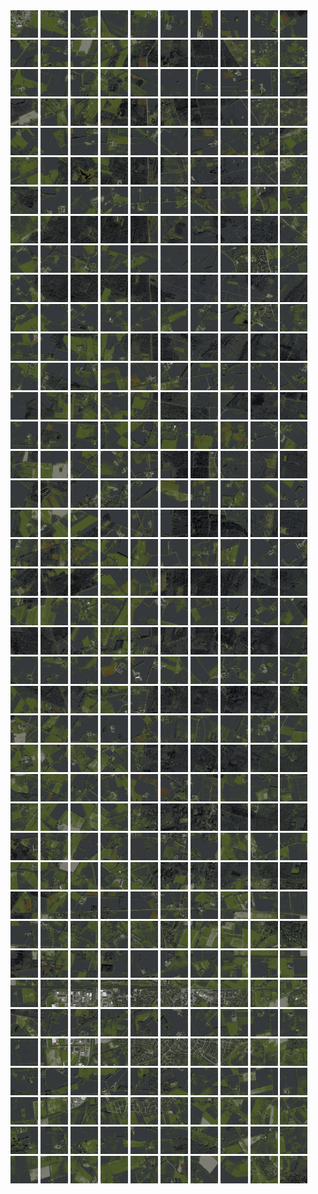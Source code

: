 <html>
<div>
<img src="https://github.com/HakkaTjakka/NL_TILE_MAP/blob/main/18/638/-1046/r.6380.-10460.png" height="44" width="44">
<img src="https://github.com/HakkaTjakka/NL_TILE_MAP/blob/main/18/638/-1046/r.6381.-10460.png" height="44" width="44">
<img src="https://github.com/HakkaTjakka/NL_TILE_MAP/blob/main/18/638/-1046/r.6382.-10460.png" height="44" width="44">
<img src="https://github.com/HakkaTjakka/NL_TILE_MAP/blob/main/18/638/-1046/r.6383.-10460.png" height="44" width="44">
<img src="https://github.com/HakkaTjakka/NL_TILE_MAP/blob/main/18/638/-1046/r.6384.-10460.png" height="44" width="44">
<img src="https://github.com/HakkaTjakka/NL_TILE_MAP/blob/main/18/638/-1046/r.6385.-10460.png" height="44" width="44">
<img src="https://github.com/HakkaTjakka/NL_TILE_MAP/blob/main/18/638/-1046/r.6386.-10460.png" height="44" width="44">
<img src="https://github.com/HakkaTjakka/NL_TILE_MAP/blob/main/18/638/-1046/r.6387.-10460.png" height="44" width="44">
<img src="https://github.com/HakkaTjakka/NL_TILE_MAP/blob/main/18/638/-1046/r.6388.-10460.png" height="44" width="44">
<img src="https://github.com/HakkaTjakka/NL_TILE_MAP/blob/main/18/638/-1046/r.6389.-10460.png" height="44" width="44">
<img src="https://github.com/HakkaTjakka/NL_TILE_MAP/blob/main/18/639/-1046/r.6390.-10460.png" height="44" width="44">
<img src="https://github.com/HakkaTjakka/NL_TILE_MAP/blob/main/18/639/-1046/r.6391.-10460.png" height="44" width="44">
<img src="https://github.com/HakkaTjakka/NL_TILE_MAP/blob/main/18/639/-1046/r.6392.-10460.png" height="44" width="44">
<img src="https://github.com/HakkaTjakka/NL_TILE_MAP/blob/main/18/639/-1046/r.6393.-10460.png" height="44" width="44">
<img src="https://github.com/HakkaTjakka/NL_TILE_MAP/blob/main/18/639/-1046/r.6394.-10460.png" height="44" width="44">
<img src="https://github.com/HakkaTjakka/NL_TILE_MAP/blob/main/18/639/-1046/r.6395.-10460.png" height="44" width="44">
<img src="https://github.com/HakkaTjakka/NL_TILE_MAP/blob/main/18/639/-1046/r.6396.-10460.png" height="44" width="44">
<img src="https://github.com/HakkaTjakka/NL_TILE_MAP/blob/main/18/639/-1046/r.6397.-10460.png" height="44" width="44">
<img src="https://github.com/HakkaTjakka/NL_TILE_MAP/blob/main/18/639/-1046/r.6398.-10460.png" height="44" width="44">
<img src="https://github.com/HakkaTjakka/NL_TILE_MAP/blob/main/18/639/-1046/r.6399.-10460.png" height="44" width="44">
<br>
<img src="https://github.com/HakkaTjakka/NL_TILE_MAP/blob/main/18/638/-1046/r.6380.-10459.png" height="44" width="44">
<img src="https://github.com/HakkaTjakka/NL_TILE_MAP/blob/main/18/638/-1046/r.6381.-10459.png" height="44" width="44">
<img src="https://github.com/HakkaTjakka/NL_TILE_MAP/blob/main/18/638/-1046/r.6382.-10459.png" height="44" width="44">
<img src="https://github.com/HakkaTjakka/NL_TILE_MAP/blob/main/18/638/-1046/r.6383.-10459.png" height="44" width="44">
<img src="https://github.com/HakkaTjakka/NL_TILE_MAP/blob/main/18/638/-1046/r.6384.-10459.png" height="44" width="44">
<img src="https://github.com/HakkaTjakka/NL_TILE_MAP/blob/main/18/638/-1046/r.6385.-10459.png" height="44" width="44">
<img src="https://github.com/HakkaTjakka/NL_TILE_MAP/blob/main/18/638/-1046/r.6386.-10459.png" height="44" width="44">
<img src="https://github.com/HakkaTjakka/NL_TILE_MAP/blob/main/18/638/-1046/r.6387.-10459.png" height="44" width="44">
<img src="https://github.com/HakkaTjakka/NL_TILE_MAP/blob/main/18/638/-1046/r.6388.-10459.png" height="44" width="44">
<img src="https://github.com/HakkaTjakka/NL_TILE_MAP/blob/main/18/638/-1046/r.6389.-10459.png" height="44" width="44">
<img src="https://github.com/HakkaTjakka/NL_TILE_MAP/blob/main/18/639/-1046/r.6390.-10459.png" height="44" width="44">
<img src="https://github.com/HakkaTjakka/NL_TILE_MAP/blob/main/18/639/-1046/r.6391.-10459.png" height="44" width="44">
<img src="https://github.com/HakkaTjakka/NL_TILE_MAP/blob/main/18/639/-1046/r.6392.-10459.png" height="44" width="44">
<img src="https://github.com/HakkaTjakka/NL_TILE_MAP/blob/main/18/639/-1046/r.6393.-10459.png" height="44" width="44">
<img src="https://github.com/HakkaTjakka/NL_TILE_MAP/blob/main/18/639/-1046/r.6394.-10459.png" height="44" width="44">
<img src="https://github.com/HakkaTjakka/NL_TILE_MAP/blob/main/18/639/-1046/r.6395.-10459.png" height="44" width="44">
<img src="https://github.com/HakkaTjakka/NL_TILE_MAP/blob/main/18/639/-1046/r.6396.-10459.png" height="44" width="44">
<img src="https://github.com/HakkaTjakka/NL_TILE_MAP/blob/main/18/639/-1046/r.6397.-10459.png" height="44" width="44">
<img src="https://github.com/HakkaTjakka/NL_TILE_MAP/blob/main/18/639/-1046/r.6398.-10459.png" height="44" width="44">
<img src="https://github.com/HakkaTjakka/NL_TILE_MAP/blob/main/18/639/-1046/r.6399.-10459.png" height="44" width="44">
<br>
<img src="https://github.com/HakkaTjakka/NL_TILE_MAP/blob/main/18/638/-1046/r.6380.-10458.png" height="44" width="44">
<img src="https://github.com/HakkaTjakka/NL_TILE_MAP/blob/main/18/638/-1046/r.6381.-10458.png" height="44" width="44">
<img src="https://github.com/HakkaTjakka/NL_TILE_MAP/blob/main/18/638/-1046/r.6382.-10458.png" height="44" width="44">
<img src="https://github.com/HakkaTjakka/NL_TILE_MAP/blob/main/18/638/-1046/r.6383.-10458.png" height="44" width="44">
<img src="https://github.com/HakkaTjakka/NL_TILE_MAP/blob/main/18/638/-1046/r.6384.-10458.png" height="44" width="44">
<img src="https://github.com/HakkaTjakka/NL_TILE_MAP/blob/main/18/638/-1046/r.6385.-10458.png" height="44" width="44">
<img src="https://github.com/HakkaTjakka/NL_TILE_MAP/blob/main/18/638/-1046/r.6386.-10458.png" height="44" width="44">
<img src="https://github.com/HakkaTjakka/NL_TILE_MAP/blob/main/18/638/-1046/r.6387.-10458.png" height="44" width="44">
<img src="https://github.com/HakkaTjakka/NL_TILE_MAP/blob/main/18/638/-1046/r.6388.-10458.png" height="44" width="44">
<img src="https://github.com/HakkaTjakka/NL_TILE_MAP/blob/main/18/638/-1046/r.6389.-10458.png" height="44" width="44">
<img src="https://github.com/HakkaTjakka/NL_TILE_MAP/blob/main/18/639/-1046/r.6390.-10458.png" height="44" width="44">
<img src="https://github.com/HakkaTjakka/NL_TILE_MAP/blob/main/18/639/-1046/r.6391.-10458.png" height="44" width="44">
<img src="https://github.com/HakkaTjakka/NL_TILE_MAP/blob/main/18/639/-1046/r.6392.-10458.png" height="44" width="44">
<img src="https://github.com/HakkaTjakka/NL_TILE_MAP/blob/main/18/639/-1046/r.6393.-10458.png" height="44" width="44">
<img src="https://github.com/HakkaTjakka/NL_TILE_MAP/blob/main/18/639/-1046/r.6394.-10458.png" height="44" width="44">
<img src="https://github.com/HakkaTjakka/NL_TILE_MAP/blob/main/18/639/-1046/r.6395.-10458.png" height="44" width="44">
<img src="https://github.com/HakkaTjakka/NL_TILE_MAP/blob/main/18/639/-1046/r.6396.-10458.png" height="44" width="44">
<img src="https://github.com/HakkaTjakka/NL_TILE_MAP/blob/main/18/639/-1046/r.6397.-10458.png" height="44" width="44">
<img src="https://github.com/HakkaTjakka/NL_TILE_MAP/blob/main/18/639/-1046/r.6398.-10458.png" height="44" width="44">
<img src="https://github.com/HakkaTjakka/NL_TILE_MAP/blob/main/18/639/-1046/r.6399.-10458.png" height="44" width="44">
<br>
<img src="https://github.com/HakkaTjakka/NL_TILE_MAP/blob/main/18/638/-1046/r.6380.-10457.png" height="44" width="44">
<img src="https://github.com/HakkaTjakka/NL_TILE_MAP/blob/main/18/638/-1046/r.6381.-10457.png" height="44" width="44">
<img src="https://github.com/HakkaTjakka/NL_TILE_MAP/blob/main/18/638/-1046/r.6382.-10457.png" height="44" width="44">
<img src="https://github.com/HakkaTjakka/NL_TILE_MAP/blob/main/18/638/-1046/r.6383.-10457.png" height="44" width="44">
<img src="https://github.com/HakkaTjakka/NL_TILE_MAP/blob/main/18/638/-1046/r.6384.-10457.png" height="44" width="44">
<img src="https://github.com/HakkaTjakka/NL_TILE_MAP/blob/main/18/638/-1046/r.6385.-10457.png" height="44" width="44">
<img src="https://github.com/HakkaTjakka/NL_TILE_MAP/blob/main/18/638/-1046/r.6386.-10457.png" height="44" width="44">
<img src="https://github.com/HakkaTjakka/NL_TILE_MAP/blob/main/18/638/-1046/r.6387.-10457.png" height="44" width="44">
<img src="https://github.com/HakkaTjakka/NL_TILE_MAP/blob/main/18/638/-1046/r.6388.-10457.png" height="44" width="44">
<img src="https://github.com/HakkaTjakka/NL_TILE_MAP/blob/main/18/638/-1046/r.6389.-10457.png" height="44" width="44">
<img src="https://github.com/HakkaTjakka/NL_TILE_MAP/blob/main/18/639/-1046/r.6390.-10457.png" height="44" width="44">
<img src="https://github.com/HakkaTjakka/NL_TILE_MAP/blob/main/18/639/-1046/r.6391.-10457.png" height="44" width="44">
<img src="https://github.com/HakkaTjakka/NL_TILE_MAP/blob/main/18/639/-1046/r.6392.-10457.png" height="44" width="44">
<img src="https://github.com/HakkaTjakka/NL_TILE_MAP/blob/main/18/639/-1046/r.6393.-10457.png" height="44" width="44">
<img src="https://github.com/HakkaTjakka/NL_TILE_MAP/blob/main/18/639/-1046/r.6394.-10457.png" height="44" width="44">
<img src="https://github.com/HakkaTjakka/NL_TILE_MAP/blob/main/18/639/-1046/r.6395.-10457.png" height="44" width="44">
<img src="https://github.com/HakkaTjakka/NL_TILE_MAP/blob/main/18/639/-1046/r.6396.-10457.png" height="44" width="44">
<img src="https://github.com/HakkaTjakka/NL_TILE_MAP/blob/main/18/639/-1046/r.6397.-10457.png" height="44" width="44">
<img src="https://github.com/HakkaTjakka/NL_TILE_MAP/blob/main/18/639/-1046/r.6398.-10457.png" height="44" width="44">
<img src="https://github.com/HakkaTjakka/NL_TILE_MAP/blob/main/18/639/-1046/r.6399.-10457.png" height="44" width="44">
<br>
<img src="https://github.com/HakkaTjakka/NL_TILE_MAP/blob/main/18/638/-1046/r.6380.-10456.png" height="44" width="44">
<img src="https://github.com/HakkaTjakka/NL_TILE_MAP/blob/main/18/638/-1046/r.6381.-10456.png" height="44" width="44">
<img src="https://github.com/HakkaTjakka/NL_TILE_MAP/blob/main/18/638/-1046/r.6382.-10456.png" height="44" width="44">
<img src="https://github.com/HakkaTjakka/NL_TILE_MAP/blob/main/18/638/-1046/r.6383.-10456.png" height="44" width="44">
<img src="https://github.com/HakkaTjakka/NL_TILE_MAP/blob/main/18/638/-1046/r.6384.-10456.png" height="44" width="44">
<img src="https://github.com/HakkaTjakka/NL_TILE_MAP/blob/main/18/638/-1046/r.6385.-10456.png" height="44" width="44">
<img src="https://github.com/HakkaTjakka/NL_TILE_MAP/blob/main/18/638/-1046/r.6386.-10456.png" height="44" width="44">
<img src="https://github.com/HakkaTjakka/NL_TILE_MAP/blob/main/18/638/-1046/r.6387.-10456.png" height="44" width="44">
<img src="https://github.com/HakkaTjakka/NL_TILE_MAP/blob/main/18/638/-1046/r.6388.-10456.png" height="44" width="44">
<img src="https://github.com/HakkaTjakka/NL_TILE_MAP/blob/main/18/638/-1046/r.6389.-10456.png" height="44" width="44">
<img src="https://github.com/HakkaTjakka/NL_TILE_MAP/blob/main/18/639/-1046/r.6390.-10456.png" height="44" width="44">
<img src="https://github.com/HakkaTjakka/NL_TILE_MAP/blob/main/18/639/-1046/r.6391.-10456.png" height="44" width="44">
<img src="https://github.com/HakkaTjakka/NL_TILE_MAP/blob/main/18/639/-1046/r.6392.-10456.png" height="44" width="44">
<img src="https://github.com/HakkaTjakka/NL_TILE_MAP/blob/main/18/639/-1046/r.6393.-10456.png" height="44" width="44">
<img src="https://github.com/HakkaTjakka/NL_TILE_MAP/blob/main/18/639/-1046/r.6394.-10456.png" height="44" width="44">
<img src="https://github.com/HakkaTjakka/NL_TILE_MAP/blob/main/18/639/-1046/r.6395.-10456.png" height="44" width="44">
<img src="https://github.com/HakkaTjakka/NL_TILE_MAP/blob/main/18/639/-1046/r.6396.-10456.png" height="44" width="44">
<img src="https://github.com/HakkaTjakka/NL_TILE_MAP/blob/main/18/639/-1046/r.6397.-10456.png" height="44" width="44">
<img src="https://github.com/HakkaTjakka/NL_TILE_MAP/blob/main/18/639/-1046/r.6398.-10456.png" height="44" width="44">
<img src="https://github.com/HakkaTjakka/NL_TILE_MAP/blob/main/18/639/-1046/r.6399.-10456.png" height="44" width="44">
<br>
<img src="https://github.com/HakkaTjakka/NL_TILE_MAP/blob/main/18/638/-1046/r.6380.-10455.png" height="44" width="44">
<img src="https://github.com/HakkaTjakka/NL_TILE_MAP/blob/main/18/638/-1046/r.6381.-10455.png" height="44" width="44">
<img src="https://github.com/HakkaTjakka/NL_TILE_MAP/blob/main/18/638/-1046/r.6382.-10455.png" height="44" width="44">
<img src="https://github.com/HakkaTjakka/NL_TILE_MAP/blob/main/18/638/-1046/r.6383.-10455.png" height="44" width="44">
<img src="https://github.com/HakkaTjakka/NL_TILE_MAP/blob/main/18/638/-1046/r.6384.-10455.png" height="44" width="44">
<img src="https://github.com/HakkaTjakka/NL_TILE_MAP/blob/main/18/638/-1046/r.6385.-10455.png" height="44" width="44">
<img src="https://github.com/HakkaTjakka/NL_TILE_MAP/blob/main/18/638/-1046/r.6386.-10455.png" height="44" width="44">
<img src="https://github.com/HakkaTjakka/NL_TILE_MAP/blob/main/18/638/-1046/r.6387.-10455.png" height="44" width="44">
<img src="https://github.com/HakkaTjakka/NL_TILE_MAP/blob/main/18/638/-1046/r.6388.-10455.png" height="44" width="44">
<img src="https://github.com/HakkaTjakka/NL_TILE_MAP/blob/main/18/638/-1046/r.6389.-10455.png" height="44" width="44">
<img src="https://github.com/HakkaTjakka/NL_TILE_MAP/blob/main/18/639/-1046/r.6390.-10455.png" height="44" width="44">
<img src="https://github.com/HakkaTjakka/NL_TILE_MAP/blob/main/18/639/-1046/r.6391.-10455.png" height="44" width="44">
<img src="https://github.com/HakkaTjakka/NL_TILE_MAP/blob/main/18/639/-1046/r.6392.-10455.png" height="44" width="44">
<img src="https://github.com/HakkaTjakka/NL_TILE_MAP/blob/main/18/639/-1046/r.6393.-10455.png" height="44" width="44">
<img src="https://github.com/HakkaTjakka/NL_TILE_MAP/blob/main/18/639/-1046/r.6394.-10455.png" height="44" width="44">
<img src="https://github.com/HakkaTjakka/NL_TILE_MAP/blob/main/18/639/-1046/r.6395.-10455.png" height="44" width="44">
<img src="https://github.com/HakkaTjakka/NL_TILE_MAP/blob/main/18/639/-1046/r.6396.-10455.png" height="44" width="44">
<img src="https://github.com/HakkaTjakka/NL_TILE_MAP/blob/main/18/639/-1046/r.6397.-10455.png" height="44" width="44">
<img src="https://github.com/HakkaTjakka/NL_TILE_MAP/blob/main/18/639/-1046/r.6398.-10455.png" height="44" width="44">
<img src="https://github.com/HakkaTjakka/NL_TILE_MAP/blob/main/18/639/-1046/r.6399.-10455.png" height="44" width="44">
<br>
<img src="https://github.com/HakkaTjakka/NL_TILE_MAP/blob/main/18/638/-1046/r.6380.-10454.png" height="44" width="44">
<img src="https://github.com/HakkaTjakka/NL_TILE_MAP/blob/main/18/638/-1046/r.6381.-10454.png" height="44" width="44">
<img src="https://github.com/HakkaTjakka/NL_TILE_MAP/blob/main/18/638/-1046/r.6382.-10454.png" height="44" width="44">
<img src="https://github.com/HakkaTjakka/NL_TILE_MAP/blob/main/18/638/-1046/r.6383.-10454.png" height="44" width="44">
<img src="https://github.com/HakkaTjakka/NL_TILE_MAP/blob/main/18/638/-1046/r.6384.-10454.png" height="44" width="44">
<img src="https://github.com/HakkaTjakka/NL_TILE_MAP/blob/main/18/638/-1046/r.6385.-10454.png" height="44" width="44">
<img src="https://github.com/HakkaTjakka/NL_TILE_MAP/blob/main/18/638/-1046/r.6386.-10454.png" height="44" width="44">
<img src="https://github.com/HakkaTjakka/NL_TILE_MAP/blob/main/18/638/-1046/r.6387.-10454.png" height="44" width="44">
<img src="https://github.com/HakkaTjakka/NL_TILE_MAP/blob/main/18/638/-1046/r.6388.-10454.png" height="44" width="44">
<img src="https://github.com/HakkaTjakka/NL_TILE_MAP/blob/main/18/638/-1046/r.6389.-10454.png" height="44" width="44">
<img src="https://github.com/HakkaTjakka/NL_TILE_MAP/blob/main/18/639/-1046/r.6390.-10454.png" height="44" width="44">
<img src="https://github.com/HakkaTjakka/NL_TILE_MAP/blob/main/18/639/-1046/r.6391.-10454.png" height="44" width="44">
<img src="https://github.com/HakkaTjakka/NL_TILE_MAP/blob/main/18/639/-1046/r.6392.-10454.png" height="44" width="44">
<img src="https://github.com/HakkaTjakka/NL_TILE_MAP/blob/main/18/639/-1046/r.6393.-10454.png" height="44" width="44">
<img src="https://github.com/HakkaTjakka/NL_TILE_MAP/blob/main/18/639/-1046/r.6394.-10454.png" height="44" width="44">
<img src="https://github.com/HakkaTjakka/NL_TILE_MAP/blob/main/18/639/-1046/r.6395.-10454.png" height="44" width="44">
<img src="https://github.com/HakkaTjakka/NL_TILE_MAP/blob/main/18/639/-1046/r.6396.-10454.png" height="44" width="44">
<img src="https://github.com/HakkaTjakka/NL_TILE_MAP/blob/main/18/639/-1046/r.6397.-10454.png" height="44" width="44">
<img src="https://github.com/HakkaTjakka/NL_TILE_MAP/blob/main/18/639/-1046/r.6398.-10454.png" height="44" width="44">
<img src="https://github.com/HakkaTjakka/NL_TILE_MAP/blob/main/18/639/-1046/r.6399.-10454.png" height="44" width="44">
<br>
<img src="https://github.com/HakkaTjakka/NL_TILE_MAP/blob/main/18/638/-1046/r.6380.-10453.png" height="44" width="44">
<img src="https://github.com/HakkaTjakka/NL_TILE_MAP/blob/main/18/638/-1046/r.6381.-10453.png" height="44" width="44">
<img src="https://github.com/HakkaTjakka/NL_TILE_MAP/blob/main/18/638/-1046/r.6382.-10453.png" height="44" width="44">
<img src="https://github.com/HakkaTjakka/NL_TILE_MAP/blob/main/18/638/-1046/r.6383.-10453.png" height="44" width="44">
<img src="https://github.com/HakkaTjakka/NL_TILE_MAP/blob/main/18/638/-1046/r.6384.-10453.png" height="44" width="44">
<img src="https://github.com/HakkaTjakka/NL_TILE_MAP/blob/main/18/638/-1046/r.6385.-10453.png" height="44" width="44">
<img src="https://github.com/HakkaTjakka/NL_TILE_MAP/blob/main/18/638/-1046/r.6386.-10453.png" height="44" width="44">
<img src="https://github.com/HakkaTjakka/NL_TILE_MAP/blob/main/18/638/-1046/r.6387.-10453.png" height="44" width="44">
<img src="https://github.com/HakkaTjakka/NL_TILE_MAP/blob/main/18/638/-1046/r.6388.-10453.png" height="44" width="44">
<img src="https://github.com/HakkaTjakka/NL_TILE_MAP/blob/main/18/638/-1046/r.6389.-10453.png" height="44" width="44">
<img src="https://github.com/HakkaTjakka/NL_TILE_MAP/blob/main/18/639/-1046/r.6390.-10453.png" height="44" width="44">
<img src="https://github.com/HakkaTjakka/NL_TILE_MAP/blob/main/18/639/-1046/r.6391.-10453.png" height="44" width="44">
<img src="https://github.com/HakkaTjakka/NL_TILE_MAP/blob/main/18/639/-1046/r.6392.-10453.png" height="44" width="44">
<img src="https://github.com/HakkaTjakka/NL_TILE_MAP/blob/main/18/639/-1046/r.6393.-10453.png" height="44" width="44">
<img src="https://github.com/HakkaTjakka/NL_TILE_MAP/blob/main/18/639/-1046/r.6394.-10453.png" height="44" width="44">
<img src="https://github.com/HakkaTjakka/NL_TILE_MAP/blob/main/18/639/-1046/r.6395.-10453.png" height="44" width="44">
<img src="https://github.com/HakkaTjakka/NL_TILE_MAP/blob/main/18/639/-1046/r.6396.-10453.png" height="44" width="44">
<img src="https://github.com/HakkaTjakka/NL_TILE_MAP/blob/main/18/639/-1046/r.6397.-10453.png" height="44" width="44">
<img src="https://github.com/HakkaTjakka/NL_TILE_MAP/blob/main/18/639/-1046/r.6398.-10453.png" height="44" width="44">
<img src="https://github.com/HakkaTjakka/NL_TILE_MAP/blob/main/18/639/-1046/r.6399.-10453.png" height="44" width="44">
<br>
<img src="https://github.com/HakkaTjakka/NL_TILE_MAP/blob/main/18/638/-1046/r.6380.-10452.png" height="44" width="44">
<img src="https://github.com/HakkaTjakka/NL_TILE_MAP/blob/main/18/638/-1046/r.6381.-10452.png" height="44" width="44">
<img src="https://github.com/HakkaTjakka/NL_TILE_MAP/blob/main/18/638/-1046/r.6382.-10452.png" height="44" width="44">
<img src="https://github.com/HakkaTjakka/NL_TILE_MAP/blob/main/18/638/-1046/r.6383.-10452.png" height="44" width="44">
<img src="https://github.com/HakkaTjakka/NL_TILE_MAP/blob/main/18/638/-1046/r.6384.-10452.png" height="44" width="44">
<img src="https://github.com/HakkaTjakka/NL_TILE_MAP/blob/main/18/638/-1046/r.6385.-10452.png" height="44" width="44">
<img src="https://github.com/HakkaTjakka/NL_TILE_MAP/blob/main/18/638/-1046/r.6386.-10452.png" height="44" width="44">
<img src="https://github.com/HakkaTjakka/NL_TILE_MAP/blob/main/18/638/-1046/r.6387.-10452.png" height="44" width="44">
<img src="https://github.com/HakkaTjakka/NL_TILE_MAP/blob/main/18/638/-1046/r.6388.-10452.png" height="44" width="44">
<img src="https://github.com/HakkaTjakka/NL_TILE_MAP/blob/main/18/638/-1046/r.6389.-10452.png" height="44" width="44">
<img src="https://github.com/HakkaTjakka/NL_TILE_MAP/blob/main/18/639/-1046/r.6390.-10452.png" height="44" width="44">
<img src="https://github.com/HakkaTjakka/NL_TILE_MAP/blob/main/18/639/-1046/r.6391.-10452.png" height="44" width="44">
<img src="https://github.com/HakkaTjakka/NL_TILE_MAP/blob/main/18/639/-1046/r.6392.-10452.png" height="44" width="44">
<img src="https://github.com/HakkaTjakka/NL_TILE_MAP/blob/main/18/639/-1046/r.6393.-10452.png" height="44" width="44">
<img src="https://github.com/HakkaTjakka/NL_TILE_MAP/blob/main/18/639/-1046/r.6394.-10452.png" height="44" width="44">
<img src="https://github.com/HakkaTjakka/NL_TILE_MAP/blob/main/18/639/-1046/r.6395.-10452.png" height="44" width="44">
<img src="https://github.com/HakkaTjakka/NL_TILE_MAP/blob/main/18/639/-1046/r.6396.-10452.png" height="44" width="44">
<img src="https://github.com/HakkaTjakka/NL_TILE_MAP/blob/main/18/639/-1046/r.6397.-10452.png" height="44" width="44">
<img src="https://github.com/HakkaTjakka/NL_TILE_MAP/blob/main/18/639/-1046/r.6398.-10452.png" height="44" width="44">
<img src="https://github.com/HakkaTjakka/NL_TILE_MAP/blob/main/18/639/-1046/r.6399.-10452.png" height="44" width="44">
<br>
<img src="https://github.com/HakkaTjakka/NL_TILE_MAP/blob/main/18/638/-1046/r.6380.-10451.png" height="44" width="44">
<img src="https://github.com/HakkaTjakka/NL_TILE_MAP/blob/main/18/638/-1046/r.6381.-10451.png" height="44" width="44">
<img src="https://github.com/HakkaTjakka/NL_TILE_MAP/blob/main/18/638/-1046/r.6382.-10451.png" height="44" width="44">
<img src="https://github.com/HakkaTjakka/NL_TILE_MAP/blob/main/18/638/-1046/r.6383.-10451.png" height="44" width="44">
<img src="https://github.com/HakkaTjakka/NL_TILE_MAP/blob/main/18/638/-1046/r.6384.-10451.png" height="44" width="44">
<img src="https://github.com/HakkaTjakka/NL_TILE_MAP/blob/main/18/638/-1046/r.6385.-10451.png" height="44" width="44">
<img src="https://github.com/HakkaTjakka/NL_TILE_MAP/blob/main/18/638/-1046/r.6386.-10451.png" height="44" width="44">
<img src="https://github.com/HakkaTjakka/NL_TILE_MAP/blob/main/18/638/-1046/r.6387.-10451.png" height="44" width="44">
<img src="https://github.com/HakkaTjakka/NL_TILE_MAP/blob/main/18/638/-1046/r.6388.-10451.png" height="44" width="44">
<img src="https://github.com/HakkaTjakka/NL_TILE_MAP/blob/main/18/638/-1046/r.6389.-10451.png" height="44" width="44">
<img src="https://github.com/HakkaTjakka/NL_TILE_MAP/blob/main/18/639/-1046/r.6390.-10451.png" height="44" width="44">
<img src="https://github.com/HakkaTjakka/NL_TILE_MAP/blob/main/18/639/-1046/r.6391.-10451.png" height="44" width="44">
<img src="https://github.com/HakkaTjakka/NL_TILE_MAP/blob/main/18/639/-1046/r.6392.-10451.png" height="44" width="44">
<img src="https://github.com/HakkaTjakka/NL_TILE_MAP/blob/main/18/639/-1046/r.6393.-10451.png" height="44" width="44">
<img src="https://github.com/HakkaTjakka/NL_TILE_MAP/blob/main/18/639/-1046/r.6394.-10451.png" height="44" width="44">
<img src="https://github.com/HakkaTjakka/NL_TILE_MAP/blob/main/18/639/-1046/r.6395.-10451.png" height="44" width="44">
<img src="https://github.com/HakkaTjakka/NL_TILE_MAP/blob/main/18/639/-1046/r.6396.-10451.png" height="44" width="44">
<img src="https://github.com/HakkaTjakka/NL_TILE_MAP/blob/main/18/639/-1046/r.6397.-10451.png" height="44" width="44">
<img src="https://github.com/HakkaTjakka/NL_TILE_MAP/blob/main/18/639/-1046/r.6398.-10451.png" height="44" width="44">
<img src="https://github.com/HakkaTjakka/NL_TILE_MAP/blob/main/18/639/-1046/r.6399.-10451.png" height="44" width="44">
<br>
<img src="https://github.com/HakkaTjakka/NL_TILE_MAP/blob/main/18/638/-1045/r.6380.-10450.png" height="44" width="44">
<img src="https://github.com/HakkaTjakka/NL_TILE_MAP/blob/main/18/638/-1045/r.6381.-10450.png" height="44" width="44">
<img src="https://github.com/HakkaTjakka/NL_TILE_MAP/blob/main/18/638/-1045/r.6382.-10450.png" height="44" width="44">
<img src="https://github.com/HakkaTjakka/NL_TILE_MAP/blob/main/18/638/-1045/r.6383.-10450.png" height="44" width="44">
<img src="https://github.com/HakkaTjakka/NL_TILE_MAP/blob/main/18/638/-1045/r.6384.-10450.png" height="44" width="44">
<img src="https://github.com/HakkaTjakka/NL_TILE_MAP/blob/main/18/638/-1045/r.6385.-10450.png" height="44" width="44">
<img src="https://github.com/HakkaTjakka/NL_TILE_MAP/blob/main/18/638/-1045/r.6386.-10450.png" height="44" width="44">
<img src="https://github.com/HakkaTjakka/NL_TILE_MAP/blob/main/18/638/-1045/r.6387.-10450.png" height="44" width="44">
<img src="https://github.com/HakkaTjakka/NL_TILE_MAP/blob/main/18/638/-1045/r.6388.-10450.png" height="44" width="44">
<img src="https://github.com/HakkaTjakka/NL_TILE_MAP/blob/main/18/638/-1045/r.6389.-10450.png" height="44" width="44">
<img src="https://github.com/HakkaTjakka/NL_TILE_MAP/blob/main/18/639/-1045/r.6390.-10450.png" height="44" width="44">
<img src="https://github.com/HakkaTjakka/NL_TILE_MAP/blob/main/18/639/-1045/r.6391.-10450.png" height="44" width="44">
<img src="https://github.com/HakkaTjakka/NL_TILE_MAP/blob/main/18/639/-1045/r.6392.-10450.png" height="44" width="44">
<img src="https://github.com/HakkaTjakka/NL_TILE_MAP/blob/main/18/639/-1045/r.6393.-10450.png" height="44" width="44">
<img src="https://github.com/HakkaTjakka/NL_TILE_MAP/blob/main/18/639/-1045/r.6394.-10450.png" height="44" width="44">
<img src="https://github.com/HakkaTjakka/NL_TILE_MAP/blob/main/18/639/-1045/r.6395.-10450.png" height="44" width="44">
<img src="https://github.com/HakkaTjakka/NL_TILE_MAP/blob/main/18/639/-1045/r.6396.-10450.png" height="44" width="44">
<img src="https://github.com/HakkaTjakka/NL_TILE_MAP/blob/main/18/639/-1045/r.6397.-10450.png" height="44" width="44">
<img src="https://github.com/HakkaTjakka/NL_TILE_MAP/blob/main/18/639/-1045/r.6398.-10450.png" height="44" width="44">
<img src="https://github.com/HakkaTjakka/NL_TILE_MAP/blob/main/18/639/-1045/r.6399.-10450.png" height="44" width="44">
<br>
<img src="https://github.com/HakkaTjakka/NL_TILE_MAP/blob/main/18/638/-1045/r.6380.-10449.png" height="44" width="44">
<img src="https://github.com/HakkaTjakka/NL_TILE_MAP/blob/main/18/638/-1045/r.6381.-10449.png" height="44" width="44">
<img src="https://github.com/HakkaTjakka/NL_TILE_MAP/blob/main/18/638/-1045/r.6382.-10449.png" height="44" width="44">
<img src="https://github.com/HakkaTjakka/NL_TILE_MAP/blob/main/18/638/-1045/r.6383.-10449.png" height="44" width="44">
<img src="https://github.com/HakkaTjakka/NL_TILE_MAP/blob/main/18/638/-1045/r.6384.-10449.png" height="44" width="44">
<img src="https://github.com/HakkaTjakka/NL_TILE_MAP/blob/main/18/638/-1045/r.6385.-10449.png" height="44" width="44">
<img src="https://github.com/HakkaTjakka/NL_TILE_MAP/blob/main/18/638/-1045/r.6386.-10449.png" height="44" width="44">
<img src="https://github.com/HakkaTjakka/NL_TILE_MAP/blob/main/18/638/-1045/r.6387.-10449.png" height="44" width="44">
<img src="https://github.com/HakkaTjakka/NL_TILE_MAP/blob/main/18/638/-1045/r.6388.-10449.png" height="44" width="44">
<img src="https://github.com/HakkaTjakka/NL_TILE_MAP/blob/main/18/638/-1045/r.6389.-10449.png" height="44" width="44">
<img src="https://github.com/HakkaTjakka/NL_TILE_MAP/blob/main/18/639/-1045/r.6390.-10449.png" height="44" width="44">
<img src="https://github.com/HakkaTjakka/NL_TILE_MAP/blob/main/18/639/-1045/r.6391.-10449.png" height="44" width="44">
<img src="https://github.com/HakkaTjakka/NL_TILE_MAP/blob/main/18/639/-1045/r.6392.-10449.png" height="44" width="44">
<img src="https://github.com/HakkaTjakka/NL_TILE_MAP/blob/main/18/639/-1045/r.6393.-10449.png" height="44" width="44">
<img src="https://github.com/HakkaTjakka/NL_TILE_MAP/blob/main/18/639/-1045/r.6394.-10449.png" height="44" width="44">
<img src="https://github.com/HakkaTjakka/NL_TILE_MAP/blob/main/18/639/-1045/r.6395.-10449.png" height="44" width="44">
<img src="https://github.com/HakkaTjakka/NL_TILE_MAP/blob/main/18/639/-1045/r.6396.-10449.png" height="44" width="44">
<img src="https://github.com/HakkaTjakka/NL_TILE_MAP/blob/main/18/639/-1045/r.6397.-10449.png" height="44" width="44">
<img src="https://github.com/HakkaTjakka/NL_TILE_MAP/blob/main/18/639/-1045/r.6398.-10449.png" height="44" width="44">
<img src="https://github.com/HakkaTjakka/NL_TILE_MAP/blob/main/18/639/-1045/r.6399.-10449.png" height="44" width="44">
<br>
<img src="https://github.com/HakkaTjakka/NL_TILE_MAP/blob/main/18/638/-1045/r.6380.-10448.png" height="44" width="44">
<img src="https://github.com/HakkaTjakka/NL_TILE_MAP/blob/main/18/638/-1045/r.6381.-10448.png" height="44" width="44">
<img src="https://github.com/HakkaTjakka/NL_TILE_MAP/blob/main/18/638/-1045/r.6382.-10448.png" height="44" width="44">
<img src="https://github.com/HakkaTjakka/NL_TILE_MAP/blob/main/18/638/-1045/r.6383.-10448.png" height="44" width="44">
<img src="https://github.com/HakkaTjakka/NL_TILE_MAP/blob/main/18/638/-1045/r.6384.-10448.png" height="44" width="44">
<img src="https://github.com/HakkaTjakka/NL_TILE_MAP/blob/main/18/638/-1045/r.6385.-10448.png" height="44" width="44">
<img src="https://github.com/HakkaTjakka/NL_TILE_MAP/blob/main/18/638/-1045/r.6386.-10448.png" height="44" width="44">
<img src="https://github.com/HakkaTjakka/NL_TILE_MAP/blob/main/18/638/-1045/r.6387.-10448.png" height="44" width="44">
<img src="https://github.com/HakkaTjakka/NL_TILE_MAP/blob/main/18/638/-1045/r.6388.-10448.png" height="44" width="44">
<img src="https://github.com/HakkaTjakka/NL_TILE_MAP/blob/main/18/638/-1045/r.6389.-10448.png" height="44" width="44">
<img src="https://github.com/HakkaTjakka/NL_TILE_MAP/blob/main/18/639/-1045/r.6390.-10448.png" height="44" width="44">
<img src="https://github.com/HakkaTjakka/NL_TILE_MAP/blob/main/18/639/-1045/r.6391.-10448.png" height="44" width="44">
<img src="https://github.com/HakkaTjakka/NL_TILE_MAP/blob/main/18/639/-1045/r.6392.-10448.png" height="44" width="44">
<img src="https://github.com/HakkaTjakka/NL_TILE_MAP/blob/main/18/639/-1045/r.6393.-10448.png" height="44" width="44">
<img src="https://github.com/HakkaTjakka/NL_TILE_MAP/blob/main/18/639/-1045/r.6394.-10448.png" height="44" width="44">
<img src="https://github.com/HakkaTjakka/NL_TILE_MAP/blob/main/18/639/-1045/r.6395.-10448.png" height="44" width="44">
<img src="https://github.com/HakkaTjakka/NL_TILE_MAP/blob/main/18/639/-1045/r.6396.-10448.png" height="44" width="44">
<img src="https://github.com/HakkaTjakka/NL_TILE_MAP/blob/main/18/639/-1045/r.6397.-10448.png" height="44" width="44">
<img src="https://github.com/HakkaTjakka/NL_TILE_MAP/blob/main/18/639/-1045/r.6398.-10448.png" height="44" width="44">
<img src="https://github.com/HakkaTjakka/NL_TILE_MAP/blob/main/18/639/-1045/r.6399.-10448.png" height="44" width="44">
<br>
<img src="https://github.com/HakkaTjakka/NL_TILE_MAP/blob/main/18/638/-1045/r.6380.-10447.png" height="44" width="44">
<img src="https://github.com/HakkaTjakka/NL_TILE_MAP/blob/main/18/638/-1045/r.6381.-10447.png" height="44" width="44">
<img src="https://github.com/HakkaTjakka/NL_TILE_MAP/blob/main/18/638/-1045/r.6382.-10447.png" height="44" width="44">
<img src="https://github.com/HakkaTjakka/NL_TILE_MAP/blob/main/18/638/-1045/r.6383.-10447.png" height="44" width="44">
<img src="https://github.com/HakkaTjakka/NL_TILE_MAP/blob/main/18/638/-1045/r.6384.-10447.png" height="44" width="44">
<img src="https://github.com/HakkaTjakka/NL_TILE_MAP/blob/main/18/638/-1045/r.6385.-10447.png" height="44" width="44">
<img src="https://github.com/HakkaTjakka/NL_TILE_MAP/blob/main/18/638/-1045/r.6386.-10447.png" height="44" width="44">
<img src="https://github.com/HakkaTjakka/NL_TILE_MAP/blob/main/18/638/-1045/r.6387.-10447.png" height="44" width="44">
<img src="https://github.com/HakkaTjakka/NL_TILE_MAP/blob/main/18/638/-1045/r.6388.-10447.png" height="44" width="44">
<img src="https://github.com/HakkaTjakka/NL_TILE_MAP/blob/main/18/638/-1045/r.6389.-10447.png" height="44" width="44">
<img src="https://github.com/HakkaTjakka/NL_TILE_MAP/blob/main/18/639/-1045/r.6390.-10447.png" height="44" width="44">
<img src="https://github.com/HakkaTjakka/NL_TILE_MAP/blob/main/18/639/-1045/r.6391.-10447.png" height="44" width="44">
<img src="https://github.com/HakkaTjakka/NL_TILE_MAP/blob/main/18/639/-1045/r.6392.-10447.png" height="44" width="44">
<img src="https://github.com/HakkaTjakka/NL_TILE_MAP/blob/main/18/639/-1045/r.6393.-10447.png" height="44" width="44">
<img src="https://github.com/HakkaTjakka/NL_TILE_MAP/blob/main/18/639/-1045/r.6394.-10447.png" height="44" width="44">
<img src="https://github.com/HakkaTjakka/NL_TILE_MAP/blob/main/18/639/-1045/r.6395.-10447.png" height="44" width="44">
<img src="https://github.com/HakkaTjakka/NL_TILE_MAP/blob/main/18/639/-1045/r.6396.-10447.png" height="44" width="44">
<img src="https://github.com/HakkaTjakka/NL_TILE_MAP/blob/main/18/639/-1045/r.6397.-10447.png" height="44" width="44">
<img src="https://github.com/HakkaTjakka/NL_TILE_MAP/blob/main/18/639/-1045/r.6398.-10447.png" height="44" width="44">
<img src="https://github.com/HakkaTjakka/NL_TILE_MAP/blob/main/18/639/-1045/r.6399.-10447.png" height="44" width="44">
<br>
<img src="https://github.com/HakkaTjakka/NL_TILE_MAP/blob/main/18/638/-1045/r.6380.-10446.png" height="44" width="44">
<img src="https://github.com/HakkaTjakka/NL_TILE_MAP/blob/main/18/638/-1045/r.6381.-10446.png" height="44" width="44">
<img src="https://github.com/HakkaTjakka/NL_TILE_MAP/blob/main/18/638/-1045/r.6382.-10446.png" height="44" width="44">
<img src="https://github.com/HakkaTjakka/NL_TILE_MAP/blob/main/18/638/-1045/r.6383.-10446.png" height="44" width="44">
<img src="https://github.com/HakkaTjakka/NL_TILE_MAP/blob/main/18/638/-1045/r.6384.-10446.png" height="44" width="44">
<img src="https://github.com/HakkaTjakka/NL_TILE_MAP/blob/main/18/638/-1045/r.6385.-10446.png" height="44" width="44">
<img src="https://github.com/HakkaTjakka/NL_TILE_MAP/blob/main/18/638/-1045/r.6386.-10446.png" height="44" width="44">
<img src="https://github.com/HakkaTjakka/NL_TILE_MAP/blob/main/18/638/-1045/r.6387.-10446.png" height="44" width="44">
<img src="https://github.com/HakkaTjakka/NL_TILE_MAP/blob/main/18/638/-1045/r.6388.-10446.png" height="44" width="44">
<img src="https://github.com/HakkaTjakka/NL_TILE_MAP/blob/main/18/638/-1045/r.6389.-10446.png" height="44" width="44">
<img src="https://github.com/HakkaTjakka/NL_TILE_MAP/blob/main/18/639/-1045/r.6390.-10446.png" height="44" width="44">
<img src="https://github.com/HakkaTjakka/NL_TILE_MAP/blob/main/18/639/-1045/r.6391.-10446.png" height="44" width="44">
<img src="https://github.com/HakkaTjakka/NL_TILE_MAP/blob/main/18/639/-1045/r.6392.-10446.png" height="44" width="44">
<img src="https://github.com/HakkaTjakka/NL_TILE_MAP/blob/main/18/639/-1045/r.6393.-10446.png" height="44" width="44">
<img src="https://github.com/HakkaTjakka/NL_TILE_MAP/blob/main/18/639/-1045/r.6394.-10446.png" height="44" width="44">
<img src="https://github.com/HakkaTjakka/NL_TILE_MAP/blob/main/18/639/-1045/r.6395.-10446.png" height="44" width="44">
<img src="https://github.com/HakkaTjakka/NL_TILE_MAP/blob/main/18/639/-1045/r.6396.-10446.png" height="44" width="44">
<img src="https://github.com/HakkaTjakka/NL_TILE_MAP/blob/main/18/639/-1045/r.6397.-10446.png" height="44" width="44">
<img src="https://github.com/HakkaTjakka/NL_TILE_MAP/blob/main/18/639/-1045/r.6398.-10446.png" height="44" width="44">
<img src="https://github.com/HakkaTjakka/NL_TILE_MAP/blob/main/18/639/-1045/r.6399.-10446.png" height="44" width="44">
<br>
<img src="https://github.com/HakkaTjakka/NL_TILE_MAP/blob/main/18/638/-1045/r.6380.-10445.png" height="44" width="44">
<img src="https://github.com/HakkaTjakka/NL_TILE_MAP/blob/main/18/638/-1045/r.6381.-10445.png" height="44" width="44">
<img src="https://github.com/HakkaTjakka/NL_TILE_MAP/blob/main/18/638/-1045/r.6382.-10445.png" height="44" width="44">
<img src="https://github.com/HakkaTjakka/NL_TILE_MAP/blob/main/18/638/-1045/r.6383.-10445.png" height="44" width="44">
<img src="https://github.com/HakkaTjakka/NL_TILE_MAP/blob/main/18/638/-1045/r.6384.-10445.png" height="44" width="44">
<img src="https://github.com/HakkaTjakka/NL_TILE_MAP/blob/main/18/638/-1045/r.6385.-10445.png" height="44" width="44">
<img src="https://github.com/HakkaTjakka/NL_TILE_MAP/blob/main/18/638/-1045/r.6386.-10445.png" height="44" width="44">
<img src="https://github.com/HakkaTjakka/NL_TILE_MAP/blob/main/18/638/-1045/r.6387.-10445.png" height="44" width="44">
<img src="https://github.com/HakkaTjakka/NL_TILE_MAP/blob/main/18/638/-1045/r.6388.-10445.png" height="44" width="44">
<img src="https://github.com/HakkaTjakka/NL_TILE_MAP/blob/main/18/638/-1045/r.6389.-10445.png" height="44" width="44">
<img src="https://github.com/HakkaTjakka/NL_TILE_MAP/blob/main/18/639/-1045/r.6390.-10445.png" height="44" width="44">
<img src="https://github.com/HakkaTjakka/NL_TILE_MAP/blob/main/18/639/-1045/r.6391.-10445.png" height="44" width="44">
<img src="https://github.com/HakkaTjakka/NL_TILE_MAP/blob/main/18/639/-1045/r.6392.-10445.png" height="44" width="44">
<img src="https://github.com/HakkaTjakka/NL_TILE_MAP/blob/main/18/639/-1045/r.6393.-10445.png" height="44" width="44">
<img src="https://github.com/HakkaTjakka/NL_TILE_MAP/blob/main/18/639/-1045/r.6394.-10445.png" height="44" width="44">
<img src="https://github.com/HakkaTjakka/NL_TILE_MAP/blob/main/18/639/-1045/r.6395.-10445.png" height="44" width="44">
<img src="https://github.com/HakkaTjakka/NL_TILE_MAP/blob/main/18/639/-1045/r.6396.-10445.png" height="44" width="44">
<img src="https://github.com/HakkaTjakka/NL_TILE_MAP/blob/main/18/639/-1045/r.6397.-10445.png" height="44" width="44">
<img src="https://github.com/HakkaTjakka/NL_TILE_MAP/blob/main/18/639/-1045/r.6398.-10445.png" height="44" width="44">
<img src="https://github.com/HakkaTjakka/NL_TILE_MAP/blob/main/18/639/-1045/r.6399.-10445.png" height="44" width="44">
<br>
<img src="https://github.com/HakkaTjakka/NL_TILE_MAP/blob/main/18/638/-1045/r.6380.-10444.png" height="44" width="44">
<img src="https://github.com/HakkaTjakka/NL_TILE_MAP/blob/main/18/638/-1045/r.6381.-10444.png" height="44" width="44">
<img src="https://github.com/HakkaTjakka/NL_TILE_MAP/blob/main/18/638/-1045/r.6382.-10444.png" height="44" width="44">
<img src="https://github.com/HakkaTjakka/NL_TILE_MAP/blob/main/18/638/-1045/r.6383.-10444.png" height="44" width="44">
<img src="https://github.com/HakkaTjakka/NL_TILE_MAP/blob/main/18/638/-1045/r.6384.-10444.png" height="44" width="44">
<img src="https://github.com/HakkaTjakka/NL_TILE_MAP/blob/main/18/638/-1045/r.6385.-10444.png" height="44" width="44">
<img src="https://github.com/HakkaTjakka/NL_TILE_MAP/blob/main/18/638/-1045/r.6386.-10444.png" height="44" width="44">
<img src="https://github.com/HakkaTjakka/NL_TILE_MAP/blob/main/18/638/-1045/r.6387.-10444.png" height="44" width="44">
<img src="https://github.com/HakkaTjakka/NL_TILE_MAP/blob/main/18/638/-1045/r.6388.-10444.png" height="44" width="44">
<img src="https://github.com/HakkaTjakka/NL_TILE_MAP/blob/main/18/638/-1045/r.6389.-10444.png" height="44" width="44">
<img src="https://github.com/HakkaTjakka/NL_TILE_MAP/blob/main/18/639/-1045/r.6390.-10444.png" height="44" width="44">
<img src="https://github.com/HakkaTjakka/NL_TILE_MAP/blob/main/18/639/-1045/r.6391.-10444.png" height="44" width="44">
<img src="https://github.com/HakkaTjakka/NL_TILE_MAP/blob/main/18/639/-1045/r.6392.-10444.png" height="44" width="44">
<img src="https://github.com/HakkaTjakka/NL_TILE_MAP/blob/main/18/639/-1045/r.6393.-10444.png" height="44" width="44">
<img src="https://github.com/HakkaTjakka/NL_TILE_MAP/blob/main/18/639/-1045/r.6394.-10444.png" height="44" width="44">
<img src="https://github.com/HakkaTjakka/NL_TILE_MAP/blob/main/18/639/-1045/r.6395.-10444.png" height="44" width="44">
<img src="https://github.com/HakkaTjakka/NL_TILE_MAP/blob/main/18/639/-1045/r.6396.-10444.png" height="44" width="44">
<img src="https://github.com/HakkaTjakka/NL_TILE_MAP/blob/main/18/639/-1045/r.6397.-10444.png" height="44" width="44">
<img src="https://github.com/HakkaTjakka/NL_TILE_MAP/blob/main/18/639/-1045/r.6398.-10444.png" height="44" width="44">
<img src="https://github.com/HakkaTjakka/NL_TILE_MAP/blob/main/18/639/-1045/r.6399.-10444.png" height="44" width="44">
<br>
<img src="https://github.com/HakkaTjakka/NL_TILE_MAP/blob/main/18/638/-1045/r.6380.-10443.png" height="44" width="44">
<img src="https://github.com/HakkaTjakka/NL_TILE_MAP/blob/main/18/638/-1045/r.6381.-10443.png" height="44" width="44">
<img src="https://github.com/HakkaTjakka/NL_TILE_MAP/blob/main/18/638/-1045/r.6382.-10443.png" height="44" width="44">
<img src="https://github.com/HakkaTjakka/NL_TILE_MAP/blob/main/18/638/-1045/r.6383.-10443.png" height="44" width="44">
<img src="https://github.com/HakkaTjakka/NL_TILE_MAP/blob/main/18/638/-1045/r.6384.-10443.png" height="44" width="44">
<img src="https://github.com/HakkaTjakka/NL_TILE_MAP/blob/main/18/638/-1045/r.6385.-10443.png" height="44" width="44">
<img src="https://github.com/HakkaTjakka/NL_TILE_MAP/blob/main/18/638/-1045/r.6386.-10443.png" height="44" width="44">
<img src="https://github.com/HakkaTjakka/NL_TILE_MAP/blob/main/18/638/-1045/r.6387.-10443.png" height="44" width="44">
<img src="https://github.com/HakkaTjakka/NL_TILE_MAP/blob/main/18/638/-1045/r.6388.-10443.png" height="44" width="44">
<img src="https://github.com/HakkaTjakka/NL_TILE_MAP/blob/main/18/638/-1045/r.6389.-10443.png" height="44" width="44">
<img src="https://github.com/HakkaTjakka/NL_TILE_MAP/blob/main/18/639/-1045/r.6390.-10443.png" height="44" width="44">
<img src="https://github.com/HakkaTjakka/NL_TILE_MAP/blob/main/18/639/-1045/r.6391.-10443.png" height="44" width="44">
<img src="https://github.com/HakkaTjakka/NL_TILE_MAP/blob/main/18/639/-1045/r.6392.-10443.png" height="44" width="44">
<img src="https://github.com/HakkaTjakka/NL_TILE_MAP/blob/main/18/639/-1045/r.6393.-10443.png" height="44" width="44">
<img src="https://github.com/HakkaTjakka/NL_TILE_MAP/blob/main/18/639/-1045/r.6394.-10443.png" height="44" width="44">
<img src="https://github.com/HakkaTjakka/NL_TILE_MAP/blob/main/18/639/-1045/r.6395.-10443.png" height="44" width="44">
<img src="https://github.com/HakkaTjakka/NL_TILE_MAP/blob/main/18/639/-1045/r.6396.-10443.png" height="44" width="44">
<img src="https://github.com/HakkaTjakka/NL_TILE_MAP/blob/main/18/639/-1045/r.6397.-10443.png" height="44" width="44">
<img src="https://github.com/HakkaTjakka/NL_TILE_MAP/blob/main/18/639/-1045/r.6398.-10443.png" height="44" width="44">
<img src="https://github.com/HakkaTjakka/NL_TILE_MAP/blob/main/18/639/-1045/r.6399.-10443.png" height="44" width="44">
<br>
<img src="https://github.com/HakkaTjakka/NL_TILE_MAP/blob/main/18/638/-1045/r.6380.-10442.png" height="44" width="44">
<img src="https://github.com/HakkaTjakka/NL_TILE_MAP/blob/main/18/638/-1045/r.6381.-10442.png" height="44" width="44">
<img src="https://github.com/HakkaTjakka/NL_TILE_MAP/blob/main/18/638/-1045/r.6382.-10442.png" height="44" width="44">
<img src="https://github.com/HakkaTjakka/NL_TILE_MAP/blob/main/18/638/-1045/r.6383.-10442.png" height="44" width="44">
<img src="https://github.com/HakkaTjakka/NL_TILE_MAP/blob/main/18/638/-1045/r.6384.-10442.png" height="44" width="44">
<img src="https://github.com/HakkaTjakka/NL_TILE_MAP/blob/main/18/638/-1045/r.6385.-10442.png" height="44" width="44">
<img src="https://github.com/HakkaTjakka/NL_TILE_MAP/blob/main/18/638/-1045/r.6386.-10442.png" height="44" width="44">
<img src="https://github.com/HakkaTjakka/NL_TILE_MAP/blob/main/18/638/-1045/r.6387.-10442.png" height="44" width="44">
<img src="https://github.com/HakkaTjakka/NL_TILE_MAP/blob/main/18/638/-1045/r.6388.-10442.png" height="44" width="44">
<img src="https://github.com/HakkaTjakka/NL_TILE_MAP/blob/main/18/638/-1045/r.6389.-10442.png" height="44" width="44">
<img src="https://github.com/HakkaTjakka/NL_TILE_MAP/blob/main/18/639/-1045/r.6390.-10442.png" height="44" width="44">
<img src="https://github.com/HakkaTjakka/NL_TILE_MAP/blob/main/18/639/-1045/r.6391.-10442.png" height="44" width="44">
<img src="https://github.com/HakkaTjakka/NL_TILE_MAP/blob/main/18/639/-1045/r.6392.-10442.png" height="44" width="44">
<img src="https://github.com/HakkaTjakka/NL_TILE_MAP/blob/main/18/639/-1045/r.6393.-10442.png" height="44" width="44">
<img src="https://github.com/HakkaTjakka/NL_TILE_MAP/blob/main/18/639/-1045/r.6394.-10442.png" height="44" width="44">
<img src="https://github.com/HakkaTjakka/NL_TILE_MAP/blob/main/18/639/-1045/r.6395.-10442.png" height="44" width="44">
<img src="https://github.com/HakkaTjakka/NL_TILE_MAP/blob/main/18/639/-1045/r.6396.-10442.png" height="44" width="44">
<img src="https://github.com/HakkaTjakka/NL_TILE_MAP/blob/main/18/639/-1045/r.6397.-10442.png" height="44" width="44">
<img src="https://github.com/HakkaTjakka/NL_TILE_MAP/blob/main/18/639/-1045/r.6398.-10442.png" height="44" width="44">
<img src="https://github.com/HakkaTjakka/NL_TILE_MAP/blob/main/18/639/-1045/r.6399.-10442.png" height="44" width="44">
<br>
<img src="https://github.com/HakkaTjakka/NL_TILE_MAP/blob/main/18/638/-1045/r.6380.-10441.png" height="44" width="44">
<img src="https://github.com/HakkaTjakka/NL_TILE_MAP/blob/main/18/638/-1045/r.6381.-10441.png" height="44" width="44">
<img src="https://github.com/HakkaTjakka/NL_TILE_MAP/blob/main/18/638/-1045/r.6382.-10441.png" height="44" width="44">
<img src="https://github.com/HakkaTjakka/NL_TILE_MAP/blob/main/18/638/-1045/r.6383.-10441.png" height="44" width="44">
<img src="https://github.com/HakkaTjakka/NL_TILE_MAP/blob/main/18/638/-1045/r.6384.-10441.png" height="44" width="44">
<img src="https://github.com/HakkaTjakka/NL_TILE_MAP/blob/main/18/638/-1045/r.6385.-10441.png" height="44" width="44">
<img src="https://github.com/HakkaTjakka/NL_TILE_MAP/blob/main/18/638/-1045/r.6386.-10441.png" height="44" width="44">
<img src="https://github.com/HakkaTjakka/NL_TILE_MAP/blob/main/18/638/-1045/r.6387.-10441.png" height="44" width="44">
<img src="https://github.com/HakkaTjakka/NL_TILE_MAP/blob/main/18/638/-1045/r.6388.-10441.png" height="44" width="44">
<img src="https://github.com/HakkaTjakka/NL_TILE_MAP/blob/main/18/638/-1045/r.6389.-10441.png" height="44" width="44">
<img src="https://github.com/HakkaTjakka/NL_TILE_MAP/blob/main/18/639/-1045/r.6390.-10441.png" height="44" width="44">
<img src="https://github.com/HakkaTjakka/NL_TILE_MAP/blob/main/18/639/-1045/r.6391.-10441.png" height="44" width="44">
<img src="https://github.com/HakkaTjakka/NL_TILE_MAP/blob/main/18/639/-1045/r.6392.-10441.png" height="44" width="44">
<img src="https://github.com/HakkaTjakka/NL_TILE_MAP/blob/main/18/639/-1045/r.6393.-10441.png" height="44" width="44">
<img src="https://github.com/HakkaTjakka/NL_TILE_MAP/blob/main/18/639/-1045/r.6394.-10441.png" height="44" width="44">
<img src="https://github.com/HakkaTjakka/NL_TILE_MAP/blob/main/18/639/-1045/r.6395.-10441.png" height="44" width="44">
<img src="https://github.com/HakkaTjakka/NL_TILE_MAP/blob/main/18/639/-1045/r.6396.-10441.png" height="44" width="44">
<img src="https://github.com/HakkaTjakka/NL_TILE_MAP/blob/main/18/639/-1045/r.6397.-10441.png" height="44" width="44">
<img src="https://github.com/HakkaTjakka/NL_TILE_MAP/blob/main/18/639/-1045/r.6398.-10441.png" height="44" width="44">
<img src="https://github.com/HakkaTjakka/NL_TILE_MAP/blob/main/18/639/-1045/r.6399.-10441.png" height="44" width="44">
<br>
</div>
</html>
